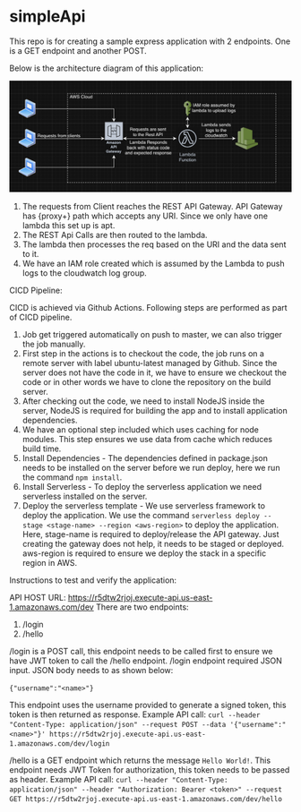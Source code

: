 # simpleApi
This repo is for creating a sample express application with 2 endpoints. One is a GET endpoint and another POST.

Below is the architecture diagram of this application:

![App Architecture](./arch.png "Simple NodeJS API App")

1. The requests from Client reaches the REST API Gateway. API Gateway has {proxy+} path which accepts any URI. Since we only have one lambda this set up is apt. 
2. The REST Api Calls are then routed to the lambda. 
3. The lambda then processes the req based on the URI and the data sent to it.
4. We have an IAM role created which is assumed by the Lambda to push logs to the cloudwatch log group.

CICD Pipeline:

CICD is achieved via Github Actions. Following steps are performed as part of CICD pipeline.
1. Job get triggered automatically on push to master, we can also trigger the job manually.
2. First step in the actions is to checkout the code, the job runs on a remote server with label ubuntu-latest managed by Github. Since the server does not have the code in it, we have to ensure we checkout the code or in other words we have to clone the repository on the build server. 
3. After checking out the code, we need to install NodeJS inside the server, NodeJS is required for building the app and to install application dependencies. 
4. We have an optional step included which uses caching for node modules. This step ensures we use data from cache which reduces build time. 
5. Install Dependencies - The dependencies defined in package.json needs to be installed on the server before we run deploy, here we run the command ```npm install```.
6. Install Serverless - To deploy the serverless application we need serverless installed on the server.
7. Deploy the serverless template - We use serverless framework to deploy the application. We use the command ```serverless deploy --stage <stage-name> --region <aws-region>``` to deploy the application. 
Here, stage-name is required to deploy/release the API gateway. Just creating the gateway does not help, it needs to be staged or deployed. aws-region is required to ensure we deploy the stack in a specific region in AWS.

Instructions to test and verify the application:

API HOST URL: https://r5dtw2rjoj.execute-api.us-east-1.amazonaws.com/dev
There are two endpoints:
1. /login
2. /hello

/login is a POST call, this endpoint needs to be called first to ensure we have JWT token to call the /hello endpoint.
/login endpoint required JSON input. JSON body needs to as shown below:

```{"username":"<name>"}```

This endpoint uses the username provided to generate a signed token, this token is then returned as response.
Example API call:
```curl --header "Content-Type: application/json" --request POST --data '{"username":"<name>"}' https://r5dtw2rjoj.execute-api.us-east-1.amazonaws.com/dev/login```

/hello is a GET endpoint which returns the message ```Hello World!```. This endpoint needs JWT Token for authorization, this token needs to be passed as header. 
Example API call:
```curl --header "Content-Type: application/json" --header "Authorization: Bearer <token>" --request GET https://r5dtw2rjoj.execute-api.us-east-1.amazonaws.com/dev/hello``` 

